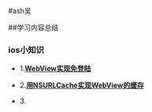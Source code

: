 #ash吴

##学习内容总结


### ios小知识
* 1.**[WebView实现免登陆](https://github.com/wu736139669/wu736139669.github.io/blob/master/iOS/UIWebViewCookie.md)**


* 2.**[用NSURLCache实现WebView的缓存](https://github.com/wu736139669/ASHWebURLProtocol)**
* 3.**[]()**